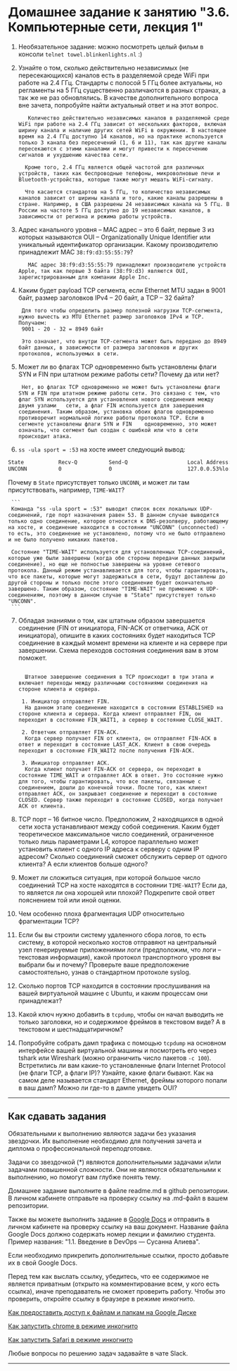 # Домашнее задание к занятию "3.6. Компьютерные сети, лекция 1"

1. Необязательное задание:
можно посмотреть целый фильм в консоли `telnet towel.blinkenlights.nl` :)

1. Узнайте о том, сколько действительно независимых (не пересекающихся) каналов есть в разделяемой среде WiFi при работе на 2.4 ГГц. Стандарты с полосой 5 ГГц более актуальны, но регламенты на 5 ГГц существенно различаются в разных странах, а так же не раз обновлялись. В качестве дополнительного вопроса вне зачета, попробуйте найти актуальный ответ и на этот вопрос.   
   ```
      Количество действительно независимых каналов в разделяемой среде WiFi при работе на 2.4 ГГц зависит от нескольких факторов, включая ширину канала и наличие других сетей WiFi в окружении. В настоящее    время на 2.4 ГГц доступно 14 каналов, но на практике используется только 3 канала без пересечений (1, 6 и 11), так как другие каналы пересекаются с этими каналами и могут привести к пересечению сигналов и ухудшению качества сети.

     Кроме того, 2.4 ГГц является общей частотой для различных устройств, таких как беспроводные телефоны, микроволновые печи и Bluetooth-устройства, которые также могут мешать WiFi-сигналу.

     Что касается стандартов на 5 ГГц, то количество независимых каналов зависит от ширины канала и того, какие каналы разрешены в стране. Например, в США разрешены 24 независимых канала на 5 ГГц. В России на частоте 5 ГГц доступно до 19 независимых каналов, в зависимости от региона и режима работы устройств.
   ```

1. Адрес канального уровня – MAC адрес – это 6 байт, первые 3 из которых называются OUI – Organizationally Unique Identifier или уникальный идентификатор организации. Какому производителю принадлежит MAC `38:f9:d3:55:55:79`?   
    ```
       MAC адрес 38:f9:d3:55:55:79 принадлежит производителю устройств Apple, так как первые 3 байта (38:f9:d3) являются OUI, зарегистрированным для компании Apple Inc.
    ```

1. Каким будет payload TCP сегмента, если Ethernet MTU задан в 9001 байт, размер заголовков IPv4 – 20 байт, а TCP – 32 байта?   
     ```
      Для того чтобы определить размер полезной нагрузки TCP-сегмента, нужно вычесть из MTU Ethernet размер заголовков IPv4 и TCP. Получаем:
      9001 - 20 - 32 = 8949 байт   

      Это означает, что внутри TCP-сегмента может быть передано до 8949 байт данных, в зависимости от размера заголовков и других протоколов, используемых в сети.
     ```
 
1. Может ли во флагах TCP одновременно быть установлены флаги SYN и FIN при штатном режиме работы сети? Почему да или нет?
    ```
     Нет, во флагах TCP одновременно не может быть установлены флаги SYN и FIN при штатном режиме работы сети. Это связано с тем, что флаг SYN используется для установления нового соединения между двумя узлами   сети, а флаг FIN используется для завершения соединения. Таким образом, установка обоих флагов одновременно противоречит нормальной логике работы протокола TCP. Если в сегменте установлены флаги SYN и FIN    одновременно, это может означать, что сегмент был создан с ошибкой или что в сети происходит атака.
    ```

1. `ss -ula sport = :53` на хосте имеет следующий вывод:

```bash
State           Recv-Q          Send-Q                   Local Address:Port                     Peer Address:Port          Process
UNCONN          0               0                        127.0.0.53%lo:domain                        0.0.0.0:*
```

Почему в `State` присутствует только `UNCONN`, и может ли там присутствовать, например, `TIME-WAIT`?


     ```
     Команда "ss -ula sport = :53" выводит список всех локальных UDP-соединений, где порт назначения равен 53. В данном случае выводится только одно соединение, которое относится к DNS-резолверу, работающему на хосте, и соединение находится в состоянии "UNCONN" (unconnected) - то есть, это соединение не установлено, потому что не было отправлено и не было получено никаких пакетов.

     Состояние "TIME-WAIT" используется для установленных TCP-соединений, которые уже были завершены (когда обе стороны передачи данных закрыли соединение), но еще не полностью завершены на уровне сетевого протокола. Данный режим устанавливается для того, чтобы гарантировать, что все пакеты, которые могут задержаться в сети, будут доставлены до другой стороны и только после этого соединение будет окончательно завершено. Таким образом, состояние "TIME-WAIT" не применимо к UDP-соединениям, поэтому в данном случае в "State" присутствует только "UNCONN".
     ```

7. Обладая знаниями о том, как штатным образом завершается соединение (FIN от инициатора, FIN-ACK от ответчика, ACK от инициатора), опишите в каких состояниях будет находиться TCP соединение в каждый момент времени на клиенте и на сервере при завершении. Схема переходов состояния соединения вам в этом поможет.   
   ```
   
     Штатное завершение соединения в TCP происходит в три этапа и включает переходы между различными состояниями соединения на стороне клиента и сервера.

    1. Инициатор отправляет FIN.
     На данном этапе соединение находится в состоянии ESTABLISHED на стороне клиента и сервера. Когда клиент отправляет FIN, он переходит в состояние FIN_WAIT1, а сервер в состояние CLOSE_WAIT.

    2. Ответчик отправляет FIN-ACK.
     Когда сервер получает FIN от клиента, он отправляет FIN-ACK в ответ и переходит в состояние LAST_ACK. Клиент в свою очередь переходит в состояние FIN_WAIT2 после получения FIN-ACK.

    3. Инициатор отправляет ACK.
     Когда клиент получает FIN-ACK от сервера, он переходит в состояние TIME_WAIT и отправляет ACK в ответ. Это состояние нужно для того, чтобы гарантировать, что все пакеты, связанные с соединением, дошли до конечной точки. После того, как клиент отправляет ACK, он закрывает соединение и переходит в состояние CLOSED. Сервер также переходит в состояние CLOSED, когда получает ACK от клиента.
   ```

1. TCP порт – 16 битное число. Предположим, 2 находящихся в одной сети хоста устанавливают между собой соединения. Каким будет теоретическое максимальное число соединений, ограниченное только лишь параметрами L4, которое параллельно может установить клиент с одного IP адреса к серверу с одним IP адресом? Сколько соединений сможет обслужить сервер от одного клиента? А если клиентов больше одного?

1. Может ли сложиться ситуация, при которой большое число соединений TCP на хосте находятся в состоянии  `TIME-WAIT`? Если да, то является ли она хорошей или плохой? Подкрепите свой ответ пояснением той или иной оценки.

1. Чем особенно плоха фрагментация UDP относительно фрагментации TCP?

1. Если бы вы строили систему удаленного сбора логов, то есть систему, в которой несколько хостов отправяют на центральный узел генерируемые приложениями логи (предположим, что логи – текстовая информация), какой протокол транспортного уровня вы выбрали бы и почему? Проверьте ваше предположение самостоятельно, узнав о стандартном протоколе syslog.

1. Сколько портов TCP находится в состоянии прослушивания на вашей виртуальной машине с Ubuntu, и каким процессам они принадлежат?

1. Какой ключ нужно добавить в `tcpdump`, чтобы он начал выводить не только заголовки, но и содержимое фреймов в текстовом виде? А в текстовом и шестнадцатиричном?

1. Попробуйте собрать дамп трафика с помощью `tcpdump` на основном интерфейсе вашей виртуальной машины и посмотреть его через tshark или Wireshark (можно ограничить число пакетов `-c 100`). Встретились ли вам какие-то установленные флаги Internet Protocol (не флаги TCP, а флаги IP)? Узнайте, какие флаги бывают. Как на самом деле называется стандарт Ethernet, фреймы которого попали в ваш дамп? Можно ли где-то в дампе увидеть OUI?

 
 ---

## Как сдавать задания

Обязательными к выполнению являются задачи без указания звездочки. Их выполнение необходимо для получения зачета и диплома о профессиональной переподготовке.

Задачи со звездочкой (*) являются дополнительными задачами и/или задачами повышенной сложности. Они не являются обязательными к выполнению, но помогут вам глубже понять тему.

Домашнее задание выполните в файле readme.md в github репозитории. В личном кабинете отправьте на проверку ссылку на .md-файл в вашем репозитории.

Также вы можете выполнить задание в [Google Docs](https://docs.google.com/document/u/0/?tgif=d) и отправить в личном кабинете на проверку ссылку на ваш документ.
Название файла Google Docs должно содержать номер лекции и фамилию студента. Пример названия: "1.1. Введение в DevOps — Сусанна Алиева".

Если необходимо прикрепить дополнительные ссылки, просто добавьте их в свой Google Docs.

Перед тем как выслать ссылку, убедитесь, что ее содержимое не является приватным (открыто на комментирование всем, у кого есть ссылка), иначе преподаватель не сможет проверить работу. Чтобы это проверить, откройте ссылку в браузере в режиме инкогнито.

[Как предоставить доступ к файлам и папкам на Google Диске](https://support.google.com/docs/answer/2494822?hl=ru&co=GENIE.Platform%3DDesktop)

[Как запустить chrome в режиме инкогнито ](https://support.google.com/chrome/answer/95464?co=GENIE.Platform%3DDesktop&hl=ru)

[Как запустить  Safari в режиме инкогнито ](https://support.apple.com/ru-ru/guide/safari/ibrw1069/mac)

Любые вопросы по решению задач задавайте в чате Slack.

---

